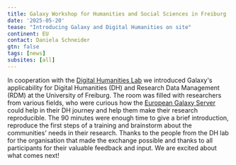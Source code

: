 ```yaml
---
title: Galaxy Workshop for Humanities and Social Sciences in Freiburg
date: '2025-05-20'
tease: "Introducing Galaxy and Digital Humanities on site"
continent: EU
contact: Daniela Schneider
gtn: false
tags: [news]
subsites: [all]
---
```

In cooperation with the [Digital Humanities Lab](https://digitalhumanities.uni-freiburg.de/dh-lab/) we introduced Galaxy's applicability for Digital Humanities (DH) and Research Data Management (RDM) at the University of Freiburg. 
The room was filled with researchers from various fields, who were curious how the [European Galaxy Server](https://usegalaxy.eu/) could help in their DH journey and help them make their research reproducible.
The 90 minutes were enough time to give a brief introduction, reproduce the first steps of a training and brainstorm about the communities' needs in their research.
Thanks to the people from the DH lab for the organisation that made the exchange possible and thanks to all participants for their valuable feedback and input. We are excited about what comes next!
